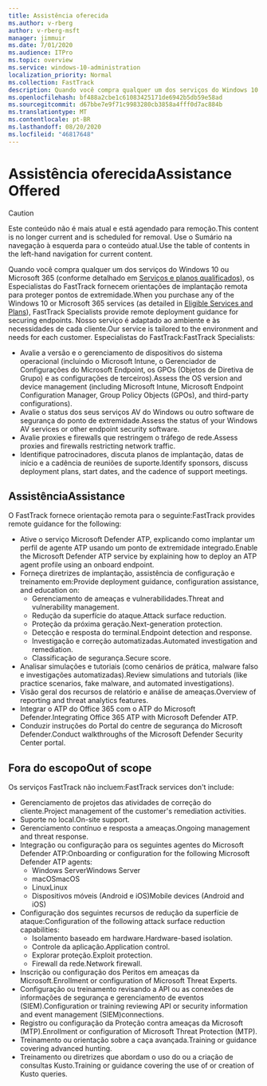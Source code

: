 ```yaml
---
title: Assistência oferecida
ms.author: v-rberg
author: v-rberg-msft
manager: jimmuir
ms.date: 7/01/2020
ms.audience: ITPro
ms.topic: overview
ms.service: windows-10-administration
localization_priority: Normal
ms.collection: FastTrack
description: Quando você compra qualquer um dos serviços do Windows 10 ou Microsoft 365, os Especialistas do FastTrack fornecem orientações de implantação remota para proteger pontos de extremidade. Nosso serviço é adaptado ao ambiente e às necessidades de cada cliente.
ms.openlocfilehash: bf488a2cbe1c61083425171de6942b5db59e58ad
ms.sourcegitcommit: d67bbe7e9f71c9983280cb3858a4fff0d7ac884b
ms.translationtype: MT
ms.contentlocale: pt-BR
ms.lasthandoff: 08/20/2020
ms.locfileid: "46817648"
---
```

# <a name="assistance-offered"></a><span data-ttu-id="fad0d-104">Assistência oferecida</span><span class="sxs-lookup"><span data-stu-id="fad0d-104">Assistance Offered</span></span>  

> [!CAUTION]
> <span data-ttu-id="fad0d-105">Este conteúdo não é mais atual e está agendado para remoção.</span><span class="sxs-lookup"><span data-stu-id="fad0d-105">This content is no longer current and is scheduled for removal.</span></span> <span data-ttu-id="fad0d-106">Use o Sumário na navegação à esquerda para o conteúdo atual.</span><span class="sxs-lookup"><span data-stu-id="fad0d-106">Use the table of contents in the left-hand navigation for current content.</span></span>

<span data-ttu-id="fad0d-107">Quando você compra qualquer um dos serviços do Windows 10 ou Microsoft 365 (conforme detalhado em [Serviços e planos qualificados](M365-eligible-services-and-plans.md)), os Especialistas do FastTrack fornecem orientações de implantação remota para proteger pontos de extremidade.</span><span class="sxs-lookup"><span data-stu-id="fad0d-107">When you purchase any of the Windows 10 or Microsoft 365 services (as detailed in [Eligible Services and Plans](M365-eligible-services-and-plans.md)), FastTrack Specialists provide remote deployment guidance for securing endpoints.</span></span> <span data-ttu-id="fad0d-108">Nosso serviço é adaptado ao ambiente e às necessidades de cada cliente.</span><span class="sxs-lookup"><span data-stu-id="fad0d-108">Our service is tailored to the environment and needs for each customer.</span></span> <span data-ttu-id="fad0d-109">Especialistas do FastTrack:</span><span class="sxs-lookup"><span data-stu-id="fad0d-109">FastTrack Specialists:</span></span>
- <span data-ttu-id="fad0d-110">Avalie a versão e o gerenciamento de dispositivos do sistema operacional (incluindo o Microsoft Intune, o Gerenciador de Configurações do Microsoft Endpoint, os GPOs (Objetos de Diretiva de Grupo) e as configurações de terceiros).</span><span class="sxs-lookup"><span data-stu-id="fad0d-110">Assess the OS version and device management (including Microsoft Intune, Microsoft Endpoint Configuration Manager, Group Policy Objects (GPOs), and third-party configurations).</span></span>
- <span data-ttu-id="fad0d-111">Avalie o status dos seus serviços AV do Windows ou outro software de segurança do ponto de extremidade.</span><span class="sxs-lookup"><span data-stu-id="fad0d-111">Assess the status of your Windows AV services or other endpoint security software.</span></span>
- <span data-ttu-id="fad0d-112">Avalie proxies e firewalls que restringem o tráfego de rede.</span><span class="sxs-lookup"><span data-stu-id="fad0d-112">Assess proxies and firewalls restricting network traffic.</span></span>
- <span data-ttu-id="fad0d-113">Identifique patrocinadores, discuta planos de implantação, datas de início e a cadência de reuniões de suporte.</span><span class="sxs-lookup"><span data-stu-id="fad0d-113">Identify sponsors, discuss deployment plans, start dates, and the cadence of support meetings.</span></span>

## <a name="assistance"></a><span data-ttu-id="fad0d-114">Assistência</span><span class="sxs-lookup"><span data-stu-id="fad0d-114">Assistance</span></span>

<span data-ttu-id="fad0d-115">O FastTrack fornece orientação remota para o seguinte:</span><span class="sxs-lookup"><span data-stu-id="fad0d-115">FastTrack provides remote guidance for the following:</span></span>
- <span data-ttu-id="fad0d-116">Ative o serviço Microsoft Defender ATP, explicando como implantar um perfil de agente ATP usando um ponto de extremidade integrado.</span><span class="sxs-lookup"><span data-stu-id="fad0d-116">Enable the Microsoft Defender ATP service by explaining how to deploy an ATP agent profile using an onboard endpoint.</span></span>
- <span data-ttu-id="fad0d-117">Forneça diretrizes de implantação, assistência de configuração e treinamento em:</span><span class="sxs-lookup"><span data-stu-id="fad0d-117">Provide deployment guidance, configuration assistance, and education on:</span></span>
    - <span data-ttu-id="fad0d-118">Gerenciamento de ameaças e vulnerabilidades.</span><span class="sxs-lookup"><span data-stu-id="fad0d-118">Threat and vulnerability management.</span></span>
    - <span data-ttu-id="fad0d-119">Redução da superfície do ataque.</span><span class="sxs-lookup"><span data-stu-id="fad0d-119">Attack surface reduction.</span></span>
    - <span data-ttu-id="fad0d-120">Proteção da próxima geração.</span><span class="sxs-lookup"><span data-stu-id="fad0d-120">Next-generation protection.</span></span>
    - <span data-ttu-id="fad0d-121">Detecção e resposta do terminal.</span><span class="sxs-lookup"><span data-stu-id="fad0d-121">Endpoint detection and response.</span></span>
    - <span data-ttu-id="fad0d-122">Investigação e correção automatizadas.</span><span class="sxs-lookup"><span data-stu-id="fad0d-122">Automated investigation and remediation.</span></span>
    - <span data-ttu-id="fad0d-123">Classificação de segurança.</span><span class="sxs-lookup"><span data-stu-id="fad0d-123">Secure score.</span></span>
- <span data-ttu-id="fad0d-124">Analisar simulações e tutoriais (como cenários de prática, malware falso e investigações automatizadas).</span><span class="sxs-lookup"><span data-stu-id="fad0d-124">Review simulations and tutorials (like practice scenarios, fake malware, and automated investigations).</span></span>
- <span data-ttu-id="fad0d-125">Visão geral dos recursos de relatório e análise de ameaças.</span><span class="sxs-lookup"><span data-stu-id="fad0d-125">Overview of reporting and threat analytics features.</span></span>
- <span data-ttu-id="fad0d-126">Integrar o ATP do Office 365 com o ATP do Microsoft Defender.</span><span class="sxs-lookup"><span data-stu-id="fad0d-126">Integrating Office 365 ATP with Microsoft Defender ATP.</span></span>
- <span data-ttu-id="fad0d-127">Conduzir instruções do Portal do centre de segurança do Microsoft Defender.</span><span class="sxs-lookup"><span data-stu-id="fad0d-127">Conduct walkthroughs of the Microsoft Defender Security Center portal.</span></span>

## <a name="out-of-scope"></a><span data-ttu-id="fad0d-128">Fora do escopo</span><span class="sxs-lookup"><span data-stu-id="fad0d-128">Out of scope</span></span>

<span data-ttu-id="fad0d-129">Os serviços FastTrack não incluem:</span><span class="sxs-lookup"><span data-stu-id="fad0d-129">FastTrack services don't include:</span></span>
- <span data-ttu-id="fad0d-130">Gerenciamento de projetos das atividades de correção do cliente.</span><span class="sxs-lookup"><span data-stu-id="fad0d-130">Project management of the customer's remediation activities.</span></span>
- <span data-ttu-id="fad0d-131">Suporte no local.</span><span class="sxs-lookup"><span data-stu-id="fad0d-131">On-site support.</span></span>
- <span data-ttu-id="fad0d-132">Gerenciamento contínuo e resposta a ameaças.</span><span class="sxs-lookup"><span data-stu-id="fad0d-132">Ongoing management and threat response.</span></span>
- <span data-ttu-id="fad0d-133">Integração ou configuração para os seguintes agentes do Microsoft Defender ATP:</span><span class="sxs-lookup"><span data-stu-id="fad0d-133">Onboarding or configuration for the following Microsoft Defender ATP agents:</span></span>
   - <span data-ttu-id="fad0d-134">Windows Server</span><span class="sxs-lookup"><span data-stu-id="fad0d-134">Windows Server</span></span>
   - <span data-ttu-id="fad0d-135">macOS</span><span class="sxs-lookup"><span data-stu-id="fad0d-135">macOS</span></span>
   - <span data-ttu-id="fad0d-136">Linux</span><span class="sxs-lookup"><span data-stu-id="fad0d-136">Linux</span></span>
   - <span data-ttu-id="fad0d-137">Dispositivos móveis (Android e iOS)</span><span class="sxs-lookup"><span data-stu-id="fad0d-137">Mobile devices (Android and iOS)</span></span>
- <span data-ttu-id="fad0d-138">Configuração dos seguintes recursos de redução da superfície de ataque:</span><span class="sxs-lookup"><span data-stu-id="fad0d-138">Configuration of the following attack surface reduction capabilities:</span></span>
    - <span data-ttu-id="fad0d-139">Isolamento baseado em hardware.</span><span class="sxs-lookup"><span data-stu-id="fad0d-139">Hardware-based isolation.</span></span>
    - <span data-ttu-id="fad0d-140">Controle da aplicação.</span><span class="sxs-lookup"><span data-stu-id="fad0d-140">Application control.</span></span>
    - <span data-ttu-id="fad0d-141">Explorar proteção.</span><span class="sxs-lookup"><span data-stu-id="fad0d-141">Exploit protection.</span></span>
    - <span data-ttu-id="fad0d-142">Firewall da rede.</span><span class="sxs-lookup"><span data-stu-id="fad0d-142">Network firewall.</span></span>
- <span data-ttu-id="fad0d-143">Inscrição ou configuração dos Peritos em ameaças da Microsoft.</span><span class="sxs-lookup"><span data-stu-id="fad0d-143">Enrollment or configuration of Microsoft Threat Experts.</span></span>
- <span data-ttu-id="fad0d-144">Configuração ou treinamento revisando a API ou as conexões de informações de segurança e gerenciamento de eventos (SIEM).</span><span class="sxs-lookup"><span data-stu-id="fad0d-144">Configuration or training reviewing API or security information and event management (SIEM)connections.</span></span>
- <span data-ttu-id="fad0d-145">Registro ou configuração da Proteção contra ameaças da Microsoft (MTP).</span><span class="sxs-lookup"><span data-stu-id="fad0d-145">Enrollment or configuration of Microsoft Threat Protection (MTP).</span></span>
- <span data-ttu-id="fad0d-146">Treinamento ou orientação sobre a caça avançada.</span><span class="sxs-lookup"><span data-stu-id="fad0d-146">Training or guidance covering advanced hunting.</span></span>
- <span data-ttu-id="fad0d-147">Treinamento ou diretrizes que abordam o uso do ou a criação de consultas Kusto.</span><span class="sxs-lookup"><span data-stu-id="fad0d-147">Training or guidance covering the use of or creation of Kusto queries.</span></span>
